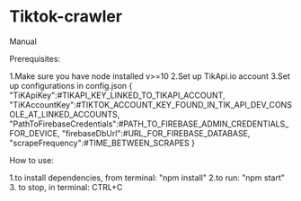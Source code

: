 ﻿# Tiktok-crawler
Manual

Prerequisites: 

1.Make sure you have node installed v>=10
2.Set up TikApi.io account
3.Set up configurations in config.json
        {
            "TiKApiKey":#TIKAPI_KEY_LINKED_TO_TIKAPI_ACCOUNT,
            "TiKAccountKey":#TIKTOK_ACCOUNT_KEY_FOUND_IN_TIK_API_DEV_CONSOLE_AT_LINKED_ACCOUNTS,
            "PathToFirebaseCredentials":#PATH_TO_FIREBASE_ADMIN_CREDENTIALS_FOR_DEVICE,
            "firebaseDbUrl":#URL_FOR_FIREBASE_DATABASE,
            "scrapeFrequency":#TIME_BETWEEN_SCRAPES
        }

How to use:

1.to install dependencies, from terminal:
        "npm install"
2.to run:
        "npm start"
3. to stop, in terminal:
        CTRL+C
 
